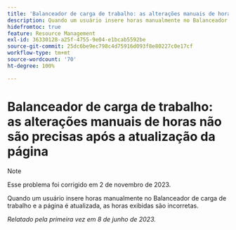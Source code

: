 ```yaml
---
title: 'Balanceador de carga de trabalho: as alterações manuais de horas não são precisas após a atualização da página'
description: Quando um usuário insere horas manualmente no Balanceador de carga de trabalho e a página é atualizada, as horas exibidas são incorretas.
hidefromtoc: true
feature: Resource Management
exl-id: 36330128-a25f-4755-9e04-e1bcab5592be
source-git-commit: 25dc6be9ec798c4d75916d093f8e80227c0e17cf
workflow-type: tm+mt
source-wordcount: '70'
ht-degree: 100%

---
```


# Balanceador de carga de trabalho: as alterações manuais de horas não são precisas após a atualização da página

>[!NOTE]
>
>Esse problema foi corrigido em 2 de novembro de 2023.

Quando um usuário insere horas manualmente no Balanceador de carga de trabalho e a página é atualizada, as horas exibidas são incorretas.

_Relatado pela primeira vez em 8 de junho de 2023._
